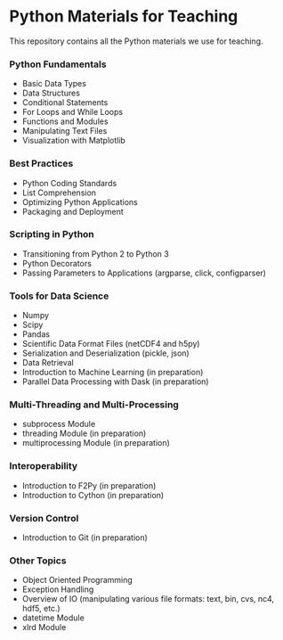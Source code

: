 # Python Materials for Teaching

This repository contains all the Python materials we use for teaching.

### Python Fundamentals

* Basic Data Types
* Data Structures
* Conditional Statements
* For Loops and While Loops
* Functions and Modules
* Manipulating Text Files
* Visualization with Matplotlib

### Best Practices

* Python Coding Standards
* List Comprehension
* Optimizing Python Applications
* Packaging and Deployment

### Scripting in Python

* Transitioning from Python 2 to Python 3
* Python Decorators
* Passing Parameters to Applications (argparse, click, configparser)

### Tools for Data Science

* Numpy
* Scipy
* Pandas
* Scientific Data Format Files (netCDF4 and h5py)
* Serialization and Deserialization (pickle, json)
* Data Retrieval
* Introduction to Machine Learning (in preparation)
* Parallel Data Processing with Dask (in preparation)

### Multi-Threading and Multi-Processing

* subprocess Module
* threading Module (in preparation)
* multiprocessing Module (in preparation)

### Interoperability

* Introduction to F2Py (in preparation)
* Introduction to Cython (in preparation)

### Version Control

* Introduction to Git (in preparation)

### Other Topics

* Object Oriented Programming
* Exception Handling
* Overview of IO (manipulating various file formats: text, bin, cvs, nc4, hdf5, etc.)
* datetime Module
* xlrd Module

